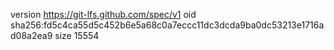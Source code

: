 version https://git-lfs.github.com/spec/v1
oid sha256:fd5c4ca55d5c452b6e5a68c0a7eccc11dc3dcda9ba0dc53213e1716ad08a2ea9
size 15554
